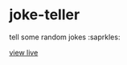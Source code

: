 # joke-teller

tell some random jokes :saprkles:

[view live](https://cblokkeel.github.io/joke-teller)
